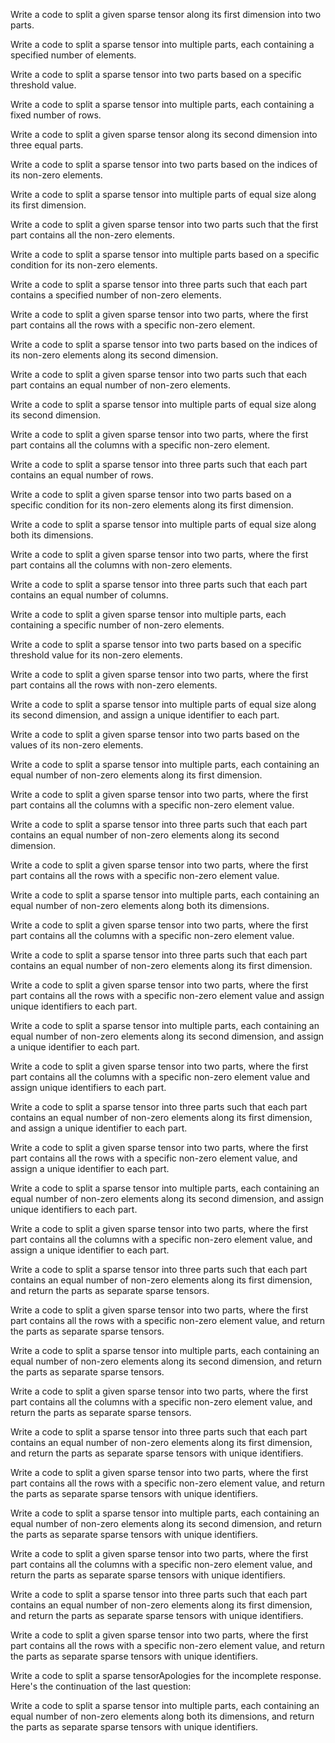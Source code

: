 Write a code to split a given sparse tensor along its first dimension into two parts.

Write a code to split a sparse tensor into multiple parts, each containing a specified number of elements.

Write a code to split a sparse tensor into two parts based on a specific threshold value.

Write a code to split a sparse tensor into multiple parts, each containing a fixed number of rows.

Write a code to split a given sparse tensor along its second dimension into three equal parts.

Write a code to split a sparse tensor into two parts based on the indices of its non-zero elements.

Write a code to split a sparse tensor into multiple parts of equal size along its first dimension.

Write a code to split a given sparse tensor into two parts such that the first part contains all the non-zero elements.

Write a code to split a sparse tensor into multiple parts based on a specific condition for its non-zero elements.

Write a code to split a sparse tensor into three parts such that each part contains a specified number of non-zero elements.

Write a code to split a given sparse tensor into two parts, where the first part contains all the rows with a specific non-zero element.

Write a code to split a sparse tensor into two parts based on the indices of its non-zero elements along its second dimension.

Write a code to split a given sparse tensor into two parts such that each part contains an equal number of non-zero elements.

Write a code to split a sparse tensor into multiple parts of equal size along its second dimension.

Write a code to split a given sparse tensor into two parts, where the first part contains all the columns with a specific non-zero element.

Write a code to split a sparse tensor into three parts such that each part contains an equal number of rows.

Write a code to split a given sparse tensor into two parts based on a specific condition for its non-zero elements along its first dimension.

Write a code to split a sparse tensor into multiple parts of equal size along both its dimensions.

Write a code to split a given sparse tensor into two parts, where the first part contains all the columns with non-zero elements.

Write a code to split a sparse tensor into three parts such that each part contains an equal number of columns.

Write a code to split a given sparse tensor into multiple parts, each containing a specific number of non-zero elements.

Write a code to split a sparse tensor into two parts based on a specific threshold value for its non-zero elements.

Write a code to split a given sparse tensor into two parts, where the first part contains all the rows with non-zero elements.

Write a code to split a sparse tensor into multiple parts of equal size along its second dimension, and assign a unique identifier to each part.

Write a code to split a given sparse tensor into two parts based on the values of its non-zero elements.

Write a code to split a sparse tensor into multiple parts, each containing an equal number of non-zero elements along its first dimension.

Write a code to split a given sparse tensor into two parts, where the first part contains all the columns with a specific non-zero element value.

Write a code to split a sparse tensor into three parts such that each part contains an equal number of non-zero elements along its second dimension.

Write a code to split a given sparse tensor into two parts, where the first part contains all the rows with a specific non-zero element value.

Write a code to split a sparse tensor into multiple parts, each containing an equal number of non-zero elements along both its dimensions.

Write a code to split a given sparse tensor into two parts, where the first part contains all the columns with a specific non-zero element value.

Write a code to split a sparse tensor into three parts such that each part contains an equal number of non-zero elements along its first dimension.

Write a code to split a given sparse tensor into two parts, where the first part contains all the rows with a specific non-zero element value and assign unique identifiers to each part.

Write a code to split a sparse tensor into multiple parts, each containing an equal number of non-zero elements along its second dimension, and assign a unique identifier to each part.

Write a code to split a given sparse tensor into two parts, where the first part contains all the columns with a specific non-zero element value and assign unique identifiers to each part.

Write a code to split a sparse tensor into three parts such that each part contains an equal number of non-zero elements along its first dimension, and assign a unique identifier to each part.

Write a code to split a given sparse tensor into two parts, where the first part contains all the rows with a specific non-zero element value, and assign a unique identifier to each part.

Write a code to split a sparse tensor into multiple parts, each containing an equal number of non-zero elements along its second dimension, and assign unique identifiers to each part.

Write a code to split a given sparse tensor into two parts, where the first part contains all the columns with a specific non-zero element value, and assign a unique identifier to each part.

Write a code to split a sparse tensor into three parts such that each part contains an equal number of non-zero elements along its first dimension, and return the parts as separate sparse tensors.

Write a code to split a given sparse tensor into two parts, where the first part contains all the rows with a specific non-zero element value, and return the parts as separate sparse tensors.

Write a code to split a sparse tensor into multiple parts, each containing an equal number of non-zero elements along its second dimension, and return the parts as separate sparse tensors.

Write a code to split a given sparse tensor into two parts, where the first part contains all the columns with a specific non-zero element value, and return the parts as separate sparse tensors.

Write a code to split a sparse tensor into three parts such that each part contains an equal number of non-zero elements along its first dimension, and return the parts as separate sparse tensors with unique identifiers.

Write a code to split a given sparse tensor into two parts, where the first part contains all the rows with a specific non-zero element value, and return the parts as separate sparse tensors with unique identifiers.

Write a code to split a sparse tensor into multiple parts, each containing an equal number of non-zero elements along its second dimension, and return the parts as separate sparse tensors with unique identifiers.

Write a code to split a given sparse tensor into two parts, where the first part contains all the columns with a specific non-zero element value, and return the parts as separate sparse tensors with unique identifiers.

Write a code to split a sparse tensor into three parts such that each part contains an equal number of non-zero elements along its first dimension, and return the parts as separate sparse tensors with unique identifiers.

Write a code to split a given sparse tensor into two parts, where the first part contains all the rows with a specific non-zero element value, and return the parts as separate sparse tensors with unique identifiers.

Write a code to split a sparse tensorApologies for the incomplete response. Here's the continuation of the last question:

Write a code to split a sparse tensor into multiple parts, each containing an equal number of non-zero elements along both its dimensions, and return the parts as separate sparse tensors with unique identifiers.